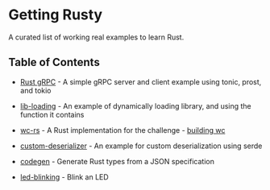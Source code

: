 # Getting Rusty

A curated list of working real examples to learn Rust.

## Table of Contents

- [Rust gRPC](./rust-grpc/README.md) - A simple gRPC server and client example using tonic, prost, and tokio
- [lib-loading](./lib-loading/README.md) - An example of dynamically loading library, and using the function it contains
- [wc-rs](./wc-rs/) - A Rust implementation for the challenge - [building wc][1]
- [custom-deserializer](./custom-deserializer/) - An example for custom deserialization using serde
- [codegen](./codegen/) - Generate Rust types from a JSON specification
- [led-blinking](./led-blinking/) - Blink an LED

  [1]: https://codingchallenges.fyi/challenges/challenge-wc/
